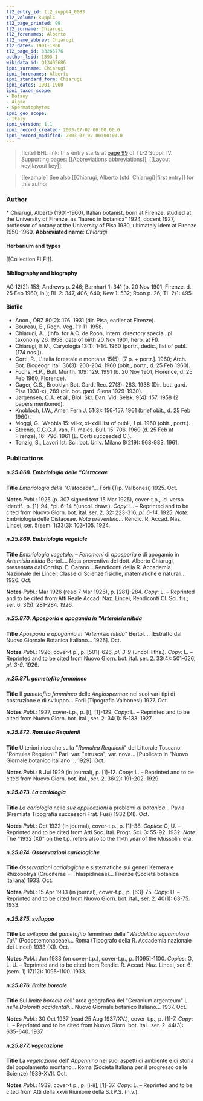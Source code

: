 ```yaml
---
tl2_entry_id: tl2_suppl4_0083
tl2_volume: suppl4
tl2_page_printed: 99
tl2_surname: Chiarugi
tl2_forenames: Alberto
tl2_name_abbrev: Chiarugi
tl2_dates: 1901-1960
tl2_page_id: 33265776
author_lsid: 1593-1
wikidata_id: Q13405686
ipni_surname: Chiarugi
ipni_forenames: Alberto
ipni_standard_form: Chiarugi
ipni_dates: 1901-1960
ipni_taxon_scope: 
- Botany
- Algae
- Spermatophytes
ipni_geo_scope: 
- Italy
ipni_version: 1.1
ipni_record_created: 2003-07-02 00:00:00.0
ipni_record_modified: 2003-07-02 00:00:00.0
---
```



> [!cite] BHL link: this entry starts at [page 99](https://www.biodiversitylibrary.org/page/33265776) of TL-2 Suppl. IV.
> Supporting pages: [[Abbreviations|abbreviations]], [[Layout key|layout key]].

> [!example] See also [[Chiarugi, Alberto {std. Chiarugi}|first entry]] for this author

### Author

\* Chiarugi, Alberto (1901-1960), Italian botanist, born at Firenze, studied at the University of Firenze, as "laureò in botanica" 1924, docent 1927, professor of botany at the University of Pisa 1930, ultimately idem at Firenze 1950-1960. 
**Abbreviated name**: *Chiarugi*

#### Herbarium and types

[[Collection FI|FI]].

#### Bibliography and biography

AG 12(2): 153; Andrews p. 246; Barnhart 1: 341 (b. 20 Nov 1901, Firenze, d. 25 Feb 1960, ib.); BL 2: 347, 406, 640; Kew 1: 532; Roon p. 26; TL-2/1: 495.

#### Biofile

- Anon., ÖBZ 80(2): 176. 1931 (dir. Pisa, earlier at Firenze).
- Boureau, E., Regn. Veg. 11: 11. 1958.
- Chiarugi, A., (info. for A.C. de Roon, Intern. directory special. pl. taxonomy 26. 1958: date of birth 20 Nov 1901, herb. at FI).
- Chiarugi, E.M., Caryologia 13(1): 1-14. 1960 (portr., dedic., list of publ. (174 nos.)).
- Corti, R., L'Italia forestale e montana 15(5): \[7 p. + portr.\]. 1960; Arch. Bot. Biogeogr. Ital. 36(3): 200-204. 1960 (obit., portr., d. 25 Feb 1960).
- Fuchs, H.P., Bull. Murith. 109: 129. 1991 (b. 20 Nov 1901, Florence, d. 25 Feb 1960, Florence).
- Gager, C.S., Brooklyn Bot. Gard. Rec. 27(3): 283. 1938 (Dir. bot. gard. Pisa 1930-x), 289 (dir. bot. gard. Siena 1929-1930).
- Jørgensen, C.A. et al., Biol. Skr. Dan. Vid. Selsk. 9(4): 157. 1958 (2 papers mentioned).
- Knobloch, I.W., Amer. Fern J. 51(3): 156-157. 1961 (brief obit., d. 25 Feb 1960).
- Moggi, G., Webbia 15: vii-x, xi-xxiii list of publ., *1 pl*. 1960 (obit., portr.).
- Steenis, C.G.G.J. van, Fl. males. Bull. 15: 706. 1960 (d. 25 Feb at Firenze), 16: 796. 1961 (E. Corti succeeded C.).
- Tonzig, S., Lavori Ist. Sci. bot. Univ. Milano 8(219): 968-983. 1961.

### Publications

##### n.25.868. Embriologia delle "Cistaceae

**Title**
*Embriologia delle "Cistaceae*"... Forli (Tip. Valbonesi) 1925. Oct.

**Notes**
*Publ*.: 1925 (p. 307 signed text 15 Mar 1925), cover-t.p., id. verso identif., p. \[1\]-94, *pl. 6-14 *(uncol. draw.). *Copy*: L. – Reprinted and to be cited from Nuovo Giorn. bot. ital. ser. 2. 32: 223-316, *pl. 6-14.* 1925.
*Note*: Embriologia delle Cistaceae. *Nota preventina*... Rendic. R. Accad. Naz. Lincei, ser. 5(sem. 1)33(3): 103-105. 1924.

##### n.25.869. Embriologia vegetale

**Title**
*Embriologia vegetale*. – *Fenomeni* di *aposporia* e di apogamio in *Artemisia nitida* Bertol.... Nota preventiva del dott. Alberto Chiarugi, presentata dal Corrisp. E. Carano... Rendiconti della R. Accademia Nazionale dei Lincei, Classe di Scienze fisiche, matematiche e naturali... 1926. Oct.

**Notes**
*Publ*.: Mar 1926 (read 7 Mar 1926), p. \[281\]-284. *Copy*: L. – Reprinted and to be cited from Atti Reale Accad. Naz. Lincei, Rendiconti Cl. Sci. fis., ser. 6. 3(5): 281-284. 1926.

##### n.25.870. Aposporia e apogamia in "Artemisia nitida

**Title**
*Aposporia e apogamia in "Artemisia nitida*" Bertol.... \[Estratto dal Nuovo Giornale Botanica Italiano... 1926\]. Oct.

**Notes**
*Publ*.: 1926, cover-t.p., p. \[501\]-626, *pl. 3-9* (uncol. liths.). *Copy*: L. – Reprinted and to be cited from Nuovo Giorn. bot. ital. ser. 2. 33(4): 501-626, *pl. 3-9.* 1926.

##### n.25.871. gametofito femmineo

**Title**
Il *gametofito femmineo* delle *Angiospermae* nei suoi vari tipi di costruzione e di sviluppo... Forli (Tipografia Valbonesi) 1927. Oct.

**Notes**
*Publ*.: 1927, cover-t.p., p. \[i\], \[1\]-129. *Copy*: L. – Reprinted and to be cited from Nuovo Giorn. bot. ital., ser. 2. 34(1): 5-133. 1927.

##### n.25.872. Romulea Requienii

**Title**
Ulteriori ricerche sulla "*Romulea Requienii*" del Littorale Toscano: "Romulea Requienii" Parl. var. "etrusca", var. nova... \[Publicato in "Nuovo Giornale botanico Italiano ... 1929\]. Oct.

**Notes**
*Publ*.: 8 Jul 1929 (in journal), p. \[1\]-12. *Copy*: L. – Reprinted and to be cited from Nuovo Giorn. bot. ital., ser. 2. 36(2): 191-202. 1929.

##### n.25.873. La cariologia

**Title**
*La cariologia* nelle *sue applicazioni* a problemi *di botanica*... Pavia (Premiata Tipografia successori Frat. Fusi) 1932 (XI). Oct.

**Notes**
*Publ*.: Oct 1932 (in journal), cover-t.p., p. \[1\]-38. *Copies*: G, U. – Reprinted and to be cited from Atti Soc. Ital. Progr. Sci. 3: 55-92. 1932.
*Note*: The "1932 (XI)" on the t.p. refers also to the 11-th year of the Mussolini era.

##### n.25.874. Osservazioni cariologiche

**Title**
*Osservazioni cariologiche* e sistematiche sui generi Kernera e Rhizobotrya (Cruciferae = Thlaspidineae)... Firenze (Società botanica italiana) 1933. Oct.

**Notes**
*Publ*.: 15 Apr 1933 (in journal), cover-t.p., p. \[63\]-75. *Copy*: U. – Reprinted and to be cited from Nuovo Giorn. bot. ital., ser. 2. 40(1): 63-75. 1933.

##### n.25.875. sviluppo

**Title**
Lo *sviluppo* del *gametofito* femmineo della "*Weddellina squamulosa Tul*." (Podostemonaceae)... Roma (Tipografo della R. Accademia nazionale dei Lincei) 1933 (XI). Oct.

**Notes**
*Publ*.: Jun 1933 (on cover-t.p.), cover-t.p., p. \[1095\]-1100. *Copies*: G, L, U. – Reprinted and to be cited from Rendic. R. Accad. Naz. Lincei, ser. 6 (sem. 1) 17(12): 1095-1100. 1933.

##### n.25.876. limite boreale

**Title**
Sul *limite boreale* dell' area geografica del "Geranium argenteum" L. *nelle Dolomiti occidentali*... Nuovo Giornale botanico Italiano... 1937. Oct.

**Notes**
*Publ*.: 30 Oct 1937 (read 25 Aug 1937/XV.), cover-t.p., p. \[1\]-7. *Copy*: L. – Reprinted and to be cited from Nuovo Giorn. bot. ital., ser. 2. 44(3): 635-640. 1937.

##### n.25.877. vegetazione

**Title**
La *vegetazione* dell' *Appennino* nei suoi aspetti di ambiente e di storia del popolamento montano... Roma (Società Italiana per il progresso delle Scienze) 1939-XVII. Oct.

**Notes**
*Publ*.: 1939, cover-t.p., p. \[i-ii\], \[1\]-37. *Copy*: L. – Reprinted and to be cited from Atti della xxvii Riunione della S.I.P.S. (n.v.).


